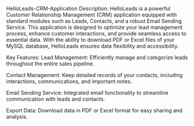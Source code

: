 HelloLeads-CRM-Application
Description:
HelloLeads is a powerful Customer Relationship Management (CRM) application equipped with standard modules such as Leads, Contacts, and a robust Email Sending Service. This application is designed to optimize your lead management process, enhance customer interactions, and provide seamless access to essential data. With the ability to download PDF or Excel files of your MySQL database, HelloLeads ensures data flexibility and accessibility.

Key Features:
Lead Management: Efficiently manage and categorize leads throughout the entire sales pipeline.

Contact Management: Keep detailed records of your contacts, including interactions, communications, and important notes.

Email Sending Service: Integrated email functionality to streamline communication with leads and contacts.

Export Data: Download data in PDF or Excel format for easy sharing and analysis.
